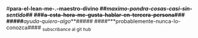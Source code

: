 #**para-el-lean-me-.-maestro-divino
##*maximo-pondra-cosas-casi-sin-sentido*##
###~~a-esta-hora-me-gusta-hablar-en-tercera-persona~~###
<br>
#####**_ayuda-quiero-algo_**#####
####***probablemente-nunca-lo-conozca####
	<sub>subscribance al git hub















